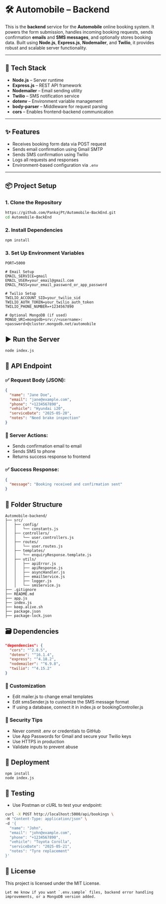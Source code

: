 # 🛠️ Automobile – Backend

This is the **backend** service for the **Automobile** online booking system. It powers the form submission, handles incoming booking requests, sends confirmation **emails** and **SMS messages**, and optionally stores booking data. Built using **Node.js**, **Express.js**, **Nodemailer**, and **Twilio**, it provides robust and scalable server functionality.

---

## 🧰 Tech Stack

- **Node.js** – Server runtime
- **Express.js** – REST API framework
- **Nodemailer** – Email sending utility
- **Twilio** – SMS notification service
- **dotenv** – Environment variable management
- **body-parser** – Middleware for request parsing
- **cors** – Enables frontend-backend communication

---

## ✨ Features

- Receives booking form data via POST request
- Sends email confirmation using Gmail SMTP
- Sends SMS confirmation using Twilio
- Logs all requests and responses
- Environment-based configuration via `.env`

---

## 📦 Project Setup

### 1. Clone the Repository

```bash
https://github.com/PankajPt/Automobile-BackEnd.git
cd Automobile-BackEnd
```

### 2. Install Dependencies

```bash
npm install
```

### 3. Set Up Environment Variables

```env
PORT=5000

# Email Setup
EMAIL_SERVICE=gmail
EMAIL_USER=your_email@gmail.com
EMAIL_PASS=your_email_password_or_app_password

# Twilio Setup
TWILIO_ACCOUNT_SID=your_twilio_sid
TWILIO_AUTH_TOKEN=your_twilio_auth_token
TWILIO_PHONE_NUMBER=+1234567890

# Optional MongoDB (if used)
MONGO_URI=mongodb+srv://<username>:<password>@cluster.mongodb.net/automobile

```

## ▶️ Run the Server

```
node index.js
```

## 📡 API Endpoint

### ✅ Request Body (JSON):
```json
{
  "name": "Jane Doe",
  "email": "jane@example.com",
  "phone": "+1234567890",
  "vehicle": "Hyundai i20",
  "serviceDate": "2025-05-20",
  "notes": "Need brake inspection"
}
```

### 🔁 Server Actions:

- Sends confirmation email to email
- Sends SMS to phone
- Returns success response to frontend

### ✅ Success Response:

```json
{
  "message": "Booking received and confirmation sent"
}
```

## 📁 Folder Structure

```
Automobile-backend/
├── src/
│   ├── config/
│   │   └── constants.js
│   ├── controllers/
│   │   └── user.controllers.js
│   ├── routes/
│   │   └── user.routes.js
│   ├── templates/
│   │   └── enquiryResponse.template.js
│   ├── utils/
│   │   ├── apiError.js
│   │   ├── apiResponse.js
│   │   ├── asyncHandler.js
│   │   ├── emailService.js
│   │   ├── logger.js
│   │   └── smsService.js
├── .gitignore
├── README.md
├── app.js
├── index.js
├── keep.alive.sh
├── package.json
├── package-lock.json

```

## 🗃️ Dependencies

```json
"dependencies": {
  "cors": "^2.8.5",
  "dotenv": "^16.1.4",
  "express": "^4.18.2",
  "nodemailer": "^6.9.8",
  "twilio": "^4.15.2"
}
```

### 🔧 Customization

- Edit mailer.js to change email templates
- Edit smsSender.js to customize the SMS message format
- If using a database, connect it in index.js or bookingController.js

### 🔐 Security Tips

- Never commit .env or credentials to GitHub
- Use App Passwords for Gmail and secure your Twilio keys
- Use HTTPS in production
- Validate inputs to prevent abuse

## 🚀 Deployment
```
npm install
node index.js
```

## 🧪 Testing
- Use Postman or cURL to test your endpoint:
  
```bash
curl -X POST http://localhost:5000/api/bookings \
-H "Content-Type: application/json" \
-d '{
  "name": "John",
  "email": "john@example.com",
  "phone": "+1234567890",
  "vehicle": "Toyota Corolla",
  "serviceDate": "2025-05-21",
  "notes": "Tyre replacement"
}'
```

## 📄 License

This project is licensed under the MIT License.

```
Let me know if you want `.env.sample` files, backend error handling improvements, or a MongoDB version added.
```
